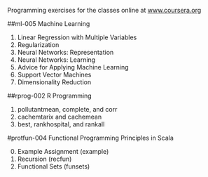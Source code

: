 Programming exercises for the classes online at www.coursera.org

##ml-005 Machine Learning

1. Linear Regression with Multiple Variables
2. Regularization
3. Neural Networks: Representation
4. Neural Networks: Learning
5. Advice for Applying Machine Learning
6. Support Vector Machines
7. Dimensionality Reduction

##rprog-002 R Programming

1. pollutantmean, complete, and corr
2. cachemtarix and cachemean
3. best, rankhospital, and rankall

#protfun-004 Functional Programming Principles in Scala

0. Example Assignment (example)
1. Recursion (recfun)
2. Functional Sets (funsets)
